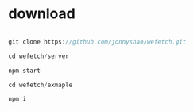 # download
```js

git clone https://github.com/jonnyshao/wefetch.git

cd wefetch/server

npm start

cd wefetch/exmaple

npm i

```
